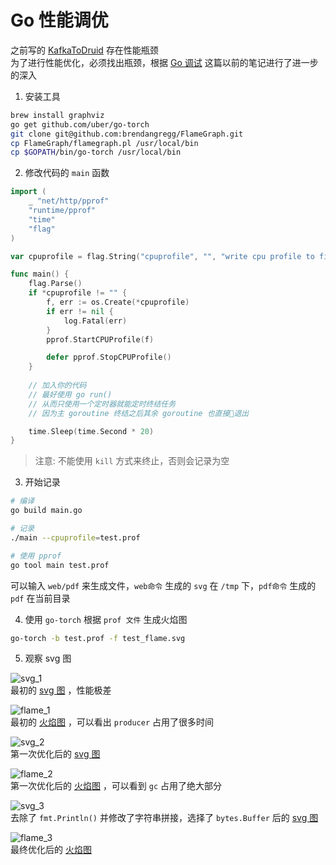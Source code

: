 # Go 性能调优

之前写的 [KafkaToDruid](https://github.com/Juntaran/Go_In_Action/tree/master/Demo/KafkaToDruid) 存在性能瓶颈  
为了进行性能优化，必须找出瓶颈，根据 [Go 调试](https://github.com/Juntaran/Note/blob/master/Go/Go%E8%B0%83%E8%AF%95.md) 这篇以前的笔记进行了进一步的深入  

1. 安装工具  

``` sh
brew install graphviz
go get github.com/uber/go-torch
git clone git@github.com:brendangregg/FlameGraph.git
cp FlameGraph/flamegraph.pl /usr/local/bin
cp $GOPATH/bin/go-torch /usr/local/bin
```

2. 修改代码的 `main` 函数  

``` go
import (
    _ "net/http/pprof"
    "runtime/pprof"
    "time"
    "flag"
)

var cpuprofile = flag.String("cpuprofile", "", "write cpu profile to file")

func main() {
    flag.Parse()
	if *cpuprofile != "" {
		f, err := os.Create(*cpuprofile)
		if err != nil {
			log.Fatal(err)
		}
		pprof.StartCPUProfile(f)

		defer pprof.StopCPUProfile()
    }
    
    // 加入你的代码
    // 最好使用 go run()
    // 从而只使用一个定时器就能定时终结任务
    // 因为主 goroutine 终结之后其余 goroutine 也直接退出

    time.Sleep(time.Second * 20)
}
```

> 注意: 不能使用 `kill` 方式来终止，否则会记录为空

3. 开始记录  

``` sh
# 编译
go build main.go

# 记录
./main --cpuprofile=test.prof

# 使用 pprof
go tool main test.prof
```

可以输入 `web/pdf` 来生成文件，`web命令` 生成的 `svg` 在 `/tmp` 下，`pdf命令` 生成的 `pdf` 在当前目录  

4. 使用 `go-torch` 根据 `prof 文件` 生成火焰图  

``` bash
go-torch -b test.prof -f test_flame.svg
```

5. 观察 svg 图  

 
![svg_1](https://rawgit.com/Juntaran/Go_In_Action/master/Demo/KafkaToDruid/testing/k2d_pprof_1.svg?sanitize=true)  
最初的 [svg 图](https://rawgit.com/Juntaran/Go_In_Action/master/Demo/KafkaToDruid/testing/k2d_pprof_1.svg?sanitize=true) ，性能极差  

![flame_1](https://rawgit.com/Juntaran/Go_In_Action/master/Demo/KafkaToDruid/testing/k2d_flame_1.svg)  
最初的 [火焰图](https://rawgit.com/Juntaran/Go_In_Action/master/Demo/KafkaToDruid/testing/k2d_flame_1.svg) ，可以看出 `producer` 占用了很多时间  

![svg_2](https://rawgit.com/Juntaran/Go_In_Action/master/Demo/KafkaToDruid/testing/k2d_pprof_2.svg?sanitize=true)  
第一次优化后的 [svg 图](https://rawgit.com/Juntaran/Go_In_Action/master/Demo/KafkaToDruid/testing/k2d_pprof_2.svg?sanitize=true)  

![flame_2](https://rawgit.com/Juntaran/Go_In_Action/master/Demo/KafkaToDruid/testing/k2d_flame_2.svg?sanitize=true)  
第一次优化后的 [火焰图](https://rawgit.com/Juntaran/Go_In_Action/master/Demo/KafkaToDruid/testing/k2d_flame_2.svg?sanitize=true) ，可以看到 `gc` 占用了绝大部分  

![svg_3](https://rawgit.com/Juntaran/Go_In_Action/master/Demo/KafkaToDruid/testing/k2d_pprof_3.svg?sanitize=true)  
去除了 `fmt.Println()` 并修改了字符串拼接，选择了 `bytes.Buffer` 后的 [svg 图](https://rawgit.com/Juntaran/Go_In_Action/master/Demo/KafkaToDruid/testing/k2d_pprof_3.svg?sanitize=true)  

![flame_3](https://rawgit.com/Juntaran/Go_In_Action/master/Demo/KafkaToDruid/testing/k2d_flame_3.svg?sanitize=true)  
最终优化后的 [火焰图](https://rawgit.com/Juntaran/Go_In_Action/master/Demo/KafkaToDruid/testing/k2d_flame_3.svg?sanitize=true)    



